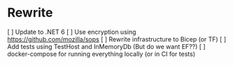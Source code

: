 # Rewrite

[ ] Update to .NET 6
[ ] Use encryption using https://github.com/mozilla/sops
[ ] Rewrite infrastructure to Bicep (or TF)
[ ] Add tests using TestHost and InMemoryDb (But do we want EF??)
[ ] docker-compose for running everything locally (or in CI for tests)